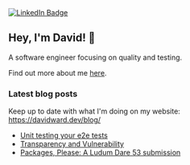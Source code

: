 <div aligh="center">
  <div id="badges">
    <a href="https://www.linkedin.com/in/david-ward-pdx/">
      <img src="https://img.shields.io/badge/LinkedIn-blue?style=for-the-badge&logo=linkedin&logoColor=white" alt="LinkedIn Badge"/>
    </a>
  </div>
  <img src="https://komarev.com/ghpvc/?username=gendelbendel& style=flat-square&color=blueviolet" alt=""/>
</div>

## Hey, I'm David! 👋

A software engineer focusing on quality and testing.

Find out more about me [here](https://davidward.dev/about/).

### Latest blog posts

Keep up to date with what I'm doing on my website: https://davidward.dev/blog/

<!-- ARTICLES:START -->
- [Unit testing your e2e tests](https://davidward.dev/posts/unit-testing-your-e2e-tests/)
- [Transparency and Vulnerability](https://davidward.dev/posts/transparency-and-vulnerability/)
- [Packages, Please: A Ludum Dare 53 submission](https://davidward.dev/posts/project-ludum-dare-53/)
<!-- ARTICLES:END -->
